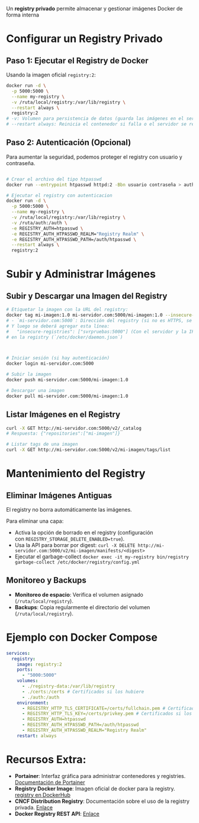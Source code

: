 Un **registry privado** permite almacenar y gestionar imágenes Docker de forma interna 

# Configurar un Registry Privado

## Paso 1: Ejecutar el Registry de Docker

Usando la imagen oficial `registry:2`:

```bash
docker run -d \
  -p 5000:5000 \
  --name my-registry \
  -v /ruta/local/registry:/var/lib/registry \
  --restart always \
  registry:2
# -v: Volumen para persistencia de datos (guarda las imágenes en el servidor)
# --restart always: Reinicia el contenedor si falla o el servidor se reinicia.
```

## Paso 2: Autenticación (Opcional)

Para aumentar la seguridad, podemos proteger el registry con usuario y contraseña.

```bash

# Crear el archivo del tipo htpasswd
docker run --entrypoint htpasswd httpd:2 -Bbn usuario contraseña > auth/htpasswd

# Ejecutar el registry con autenticacion
docker run -d \
  -p 5000:5000 \
  --name my-registry \
  -v /ruta/local/registry:/var/lib/registry \
  -v /ruta/auth:/auth \
  -e REGISTRY_AUTH=htpasswd \
  -e REGISTRY_AUTH_HTPASSWD_REALM="Registry Realm" \
  -e REGISTRY_AUTH_HTPASSWD_PATH=/auth/htpasswd \
  --restart always \
  registry:2

```

# Subir y Administrar Imágenes

## Subir y Descargar una Imagen del Registry

```bash
# Etiquetar la imagen con la URL del registry:
docker tag mi-imagen:1.0 mi-servidor.com:5000/mi-imagen:1.0 --insecure-registry
# - `mi-servidor.com:5000`: Dirección del registry (si no es HTTPS, se añade `--insecure-registry` al cliente Docker).
# Y luego se deberá agregar esta línea:
#   "insecure-registries": ["svrpruebas:5000"] (Con el servidor y la IP de la registry en cuestión) al daemon de docker destinado a realizar las operaciones
# en la registry (`/etc/docker/daemon.json`)



# Iniciar sesión (si hay autenticación)
docker login mi-servidor.com:5000

# Subir la imagen
docker push mi-servidor.com:5000/mi-imagen:1.0

# Descargar una imagen
docker pull mi-servidor.com:5000/mi-imagen:1.0
```

## Listar Imágenes en el Registry

```bash
curl -X GET http://mi-servidor.com:5000/v2/_catalog
# Respuesta: {"repositories":["mi-imagen"]}

# Listar tags de una imagen
curl -X GET http://mi-servidor.com:5000/v2/mi-imagen/tags/list
```

# Mantenimiento del Registry

## Eliminar Imágenes Antiguas

El registry no borra automáticamente las imágenes. 

Para eliminar una capa:
- Activa la opción de borrado en el registry (configuración con `REGISTRY_STORAGE_DELETE_ENABLED=true`).
- Usa la API para borrar por digest: `curl -X DELETE http://mi-servidor.com:5000/v2/mi-imagen/manifests/<digest>`
- Ejecutar el garbage-collect `docker exec -it my-registry bin/registry garbage-collect /etc/docker/registry/config.yml`

## Monitoreo y Backups

- **Monitoreo de espacio**: Verifica el volumen asignado (`/ruta/local/registry`).
- **Backups**: Copia regularmente el directorio del volumen (`/ruta/local/registry`).

# Ejemplo con Docker Compose

```yaml
services:
  registry:
    image: registry:2
    ports:
      - "5000:5000"
    volumes:
      - ./registry-data:/var/lib/registry
      - ./certs:/certs # Certificados si los hubiere
      - ./auth:/auth
    environment:
      - REGISTRY_HTTP_TLS_CERTIFICATE=/certs/fullchain.pem # Certificados si los hubiere
      - REGISTRY_HTTP_TLS_KEY=/certs/privkey.pem # Certificados si los hubiere
      - REGISTRY_AUTH=htpasswd
      - REGISTRY_AUTH_HTPASSWD_PATH=/auth/htpasswd
      - REGISTRY_AUTH_HTPASSWD_REALM="Registry Realm"
    restart: always
```

# Recursos Extra:

- **Portainer**: Interfaz gráfica para administrar contenedores y registries.  
    [Documentación de Portainer](https://docs.portainer.io/)
- **Registry Docker Image**: Imagen oficial de docker para la registry.
    [registry en DockerHub](https://hub.docker.com/_/registry)
- **CNCF Distribution Registry**: Documentación sobre el uso de la registry privada.
    [Enlace](https://distribution.github.io/distribution/)
- **Docker Registry REST API**:
    [Enlace](https://docker-docs.uclv.cu/registry/spec/api/)